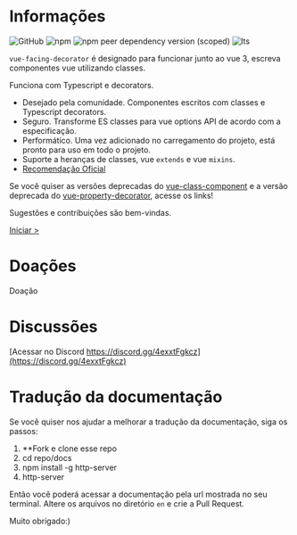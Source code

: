 # Informações

![GitHub](https://img.shields.io/github/license/facing-dev/vue-facing-decorator) ![npm](https://img.shields.io/npm/v/vue-facing-decorator) ![npm peer dependency version (scoped)](https://img.shields.io/npm/dependency-version/vue-facing-decorator/peer/vue) ![lts](https://img.shields.io/badge/LTS-prepared-blue)

`vue-facing-decorator` é designado para funcionar junto ao vue 3, escreva componentes vue utilizando classes.

Funciona com Typescript e decorators.

* Desejado pela comunidade. Componentes escritos com classes e Typescript decorators.  
* Seguro. Transforme ES classes para vue options API de acordo com a especificação.
* Performático. Uma vez adicionado no carregamento do projeto, está pronto para uso em todo o projeto.
* Suporte a heranças de classes, vue `extends` e vue `mixins`.
* [Recomendação Oficial](https://class-component.vuejs.org)

[](./quick-start/code-what-it-is-example.ts ':include :type=code typescript')

Se você quiser as versões deprecadas do [vue-class-component](https://github.com/vuejs/vue-class-component) e a versão deprecada do [vue-property-decorator](https://github.com/kaorun343/vue-property-decorator), acesse os links!

Sugestões e contribuições são bem-vindas.

[Iniciar > ](/en/quick-start/quick-start.md)

# Doações

Doação

# Discussões

[Acessar no Discord https://discord.gg/4exxtFgkcz](https://discord.gg/4exxtFgkcz)

# Tradução da documentação

Se você quiser nos ajudar a melhorar a tradução da documentação, siga os passos: 

1. **Fork e clone esse repo
3. cd repo/docs
4. npm install -g http-server
5. http-server

Então você poderá acessar a documentação pela url mostrada no seu terminal. Altere os arquivos no diretório `en` e crie a Pull Request.

Muito obrigado:)
